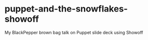 puppet-and-the-snowflakes-showoff
=================================

My BlackPepper brown bag talk on Puppet slide deck using Showoff
